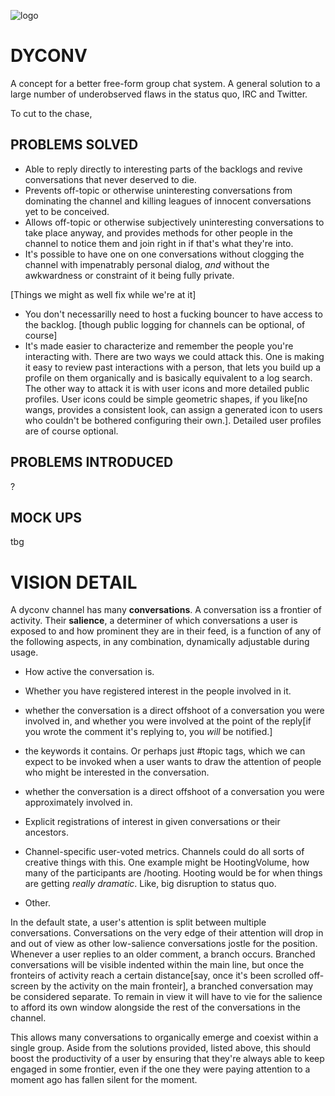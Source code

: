 ![logo](http://i.imgur.com/IVjZL3x.png)

DYCONV
======
A concept for a better free-form group chat system. A general solution to a large number of underobserved flaws in the status quo, IRC and Twitter.

To cut to the chase,

PROBLEMS SOLVED
---------------
+ Able to reply directly to interesting parts of the backlogs and revive conversations that never deserved to die.
+ Prevents off-topic or otherwise uninteresting conversations from dominating the channel and killing leagues of innocent conversations yet to be conceived.
+ Allows off-topic or otherwise subjectively uninteresting conversations to take place anyway, and provides methods for other people in the channel to notice them and join right in if that's what they're into.
+ It's possible to have one on one conversations without clogging the channel with impenatrably personal dialog, *and* without the awkwardness or constraint of it being fully private.

[Things we might as well fix while we're at it]

+ You don't necessarilly need to host a fucking bouncer to have access to the backlog. [though public logging for channels can be optional, of course]
+ It's made easier to characterize and remember the people you're interacting with. There are two ways we could attack this. One is making it easy to review past interactions with a person, that lets you build up a profile on them organically and is basically equivalent to a log search. The other way to attack it is with user icons and more detailed public profiles. User icons could be simple geometric shapes, if you like[no wangs, provides a consistent look, can assign a generated icon to users who couldn't be bothered configuring their own.]. Detailed user profiles are of course optional.


PROBLEMS INTRODUCED
-------------------
?

MOCK UPS
--------
tbg

VISION DETAIL
=============

A dyconv channel has many **conversations**. A conversation iss a frontier of activity. Their **salience**, a determiner of which conversations a user is exposed to and how prominent they are in their feed, is a function of any of the following aspects, in any combination, dynamically adjustable during usage.

+ How active the conversation is.

+ Whether you have registered interest in the people involved in it.

+ whether the conversation is a direct offshoot of a conversation you were involved in, and whether you were involved at the point of the reply[if you wrote the comment it's replying to, you *will* be notified.]

+ the keywords it contains. Or perhaps just #topic tags, which we can expect to be invoked when a user wants to draw the attention of people who might be interested in the conversation.

+ whether the conversation is a direct offshoot of a conversation you were approximately involved in.

+ Explicit registrations of interest in given conversations or their ancestors.

+ Channel-specific user-voted metrics. Channels could do all sorts of creative things with this. One example might be HootingVolume, how many of the participants are /hooting. Hooting would be for when things are getting  _really_ _dramatic_. Like, big disruption to status quo.

+ Other.

In the default state, a user's attention is split between multiple conversations. Conversations on the very edge of their attention will drop in and out of view as other low-salience conversations jostle for the position. Whenever a user replies to an older comment, a branch occurs. Branched conversations will be visible indented within the main line, but once the fronteirs of activity reach a certain distance[say, once it's been scrolled off-screen by the activity on the main fronteir], a branched conversation may be considered separate. To remain in view it will have to vie for the salience to afford its own window alongside the rest of the conversations in the channel.

This allows many conversations to organically emerge and coexist within a single group. Aside from the solutions provided, listed above, this should boost the productivity of a user by ensuring that they're always able to keep engaged in some frontier, even if the one they were paying attention to a moment ago has fallen silent for the moment.